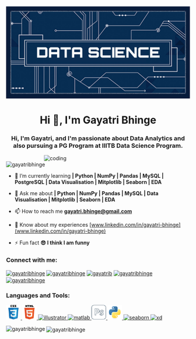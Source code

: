 
![logo](https://github.com/GayatriBhinge/GayatriBhinge/blob/main/Banner1.jpg)
<h1 align="center">Hi 👋, I'm Gayatri Bhinge</h1>
<h3 align="center">Hi, I'm Gayatri, and  I'm  passionate about Data Analytics and also pursuing a PG Program at IIITB Data Science Program.</h3>

<img align = "right" alt ="coding" width="400" src="https://camo.githubusercontent.com/f8561052d5519d5b219d3d02cdf56d0969d2cdab435e6739ba6b7cb26866f5fe/68747470733a2f2f6d69722d73332d63646e2d63662e626568616e63652e6e65742f70726f6a6563745f6d6f64756c65732f646973702f3630313031343131363737303437352e363036386265666634363430612e676966">


<p align="left"> <img src="https://komarev.com/ghpvc/?username=gayatribhinge&label=Profile%20views&color=0e75b6&style=flat" alt="gayatribhinge" /> </p>

- 🌱 I’m currently learning **| Python | NumPy | Pandas | MySQL | PostgreSQL | Data Visualisation | Mitplotlib | Seaborn | EDA**

- 💬 Ask me about **| Python | NumPy | Pandas | MySQL | Data Visualisation | Mitplotlib | Seaborn | EDA**

- 📫 How to reach me **gayatri.bhinge@gmail.com**

- 📄 Know about my experiences [www.linkedin.com/in/gayatri-bhinge](www.linkedin.com/in/gayatri-bhinge)

- ⚡ Fun fact **😎 I think I am funny**

<h3 align="left">Connect with me:</h3>
<p align="left">
<a href="https://linkedin.com/in/gayatri-bhinge" target="blank"><img align="center" src="https://raw.githubusercontent.com/rahuldkjain/github-profile-readme-generator/master/src/images/icons/Social/linked-in-alt.svg" alt="gayatribhinge" height="30" width="40" /></a>
<a href="https://fb.com/gayatribhinge" target="blank"><img align="center" src="https://raw.githubusercontent.com/rahuldkjain/github-profile-readme-generator/master/src/images/icons/Social/facebook.svg" alt="gayatribhinge" height="30" width="40" /></a>
<a href="https://instagram.com/gayatri.bhinge" target="blank"><img align="center" src="https://raw.githubusercontent.com/rahuldkjain/github-profile-readme-generator/master/src/images/icons/Social/instagram.svg" alt="gayatrib" height="30" width="40" /></a>
<a href="https://dribbble.com/gayatribhinge" target="blank"><img align="center" src="https://raw.githubusercontent.com/rahuldkjain/github-profile-readme-generator/master/src/images/icons/Social/dribbble.svg" alt="gayatribhinge" height="30" width="40" /></a>
<a href="https://www.behance.net/gayatribhinge" target="blank"><img align="center" src="https://raw.githubusercontent.com/rahuldkjain/github-profile-readme-generator/master/src/images/icons/Social/behance.svg" alt="gayatribhinge" height="30" width="40" /></a>
</p>

<h3 align="left">Languages and Tools:</h3>
<p align="left"> <a href="https://www.w3schools.com/css/" target="_blank" rel="noreferrer"> <img src="https://raw.githubusercontent.com/devicons/devicon/master/icons/css3/css3-original-wordmark.svg" alt="css3" width="40" height="40"/> </a> <a href="https://www.w3.org/html/" target="_blank" rel="noreferrer"> <img src="https://raw.githubusercontent.com/devicons/devicon/master/icons/html5/html5-original-wordmark.svg" alt="html5" width="40" height="40"/> </a> <a href="https://www.adobe.com/in/products/illustrator.html" target="_blank" rel="noreferrer"> <img src="https://www.vectorlogo.zone/logos/adobe_illustrator/adobe_illustrator-icon.svg" alt="illustrator" width="40" height="40"/> </a> <a href="https://www.mathworks.com/" target="_blank" rel="noreferrer"> <img src="https://upload.wikimedia.org/wikipedia/commons/2/21/Matlab_Logo.png" alt="matlab" width="40" height="40"/> </a> <a href="https://www.photoshop.com/en" target="_blank" rel="noreferrer"> <img src="https://raw.githubusercontent.com/devicons/devicon/master/icons/photoshop/photoshop-line.svg" alt="photoshop" width="40" height="40"/> </a> <a href="https://www.python.org" target="_blank" rel="noreferrer"> <img src="https://raw.githubusercontent.com/devicons/devicon/master/icons/python/python-original.svg" alt="python" width="40" height="40"/> </a> <a href="https://seaborn.pydata.org/" target="_blank" rel="noreferrer"> <img src="https://seaborn.pydata.org/_images/logo-mark-lightbg.svg" alt="seaborn" width="40" height="40"/> </a> <a href="https://www.adobe.com/products/xd.html" target="_blank" rel="noreferrer"> <img src="https://cdn.worldvectorlogo.com/logos/adobe-xd.svg" alt="xd" width="40" height="40"/> </a> </p>

<p><img align="left" src="https://github-readme-stats.vercel.app/api/top-langs?username=gayatribhinge&show_icons=true&locale=en&layout=compact" alt="gayatribhinge" /></p>

<p>&nbsp;<img align="center" src="https://github-readme-stats.vercel.app/api?username=gayatribhinge&show_icons=true&locale=en" alt="gayatribhinge" /></p>
